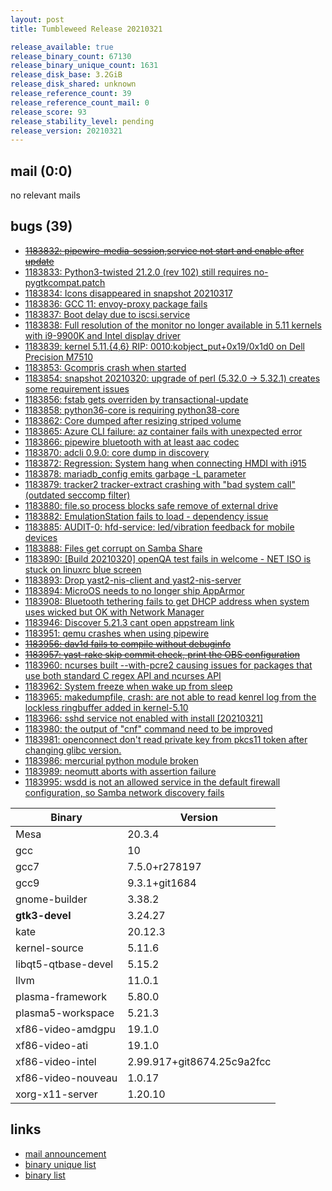```yaml
---
layout: post
title: Tumbleweed Release 20210321

release_available: true
release_binary_count: 67130
release_binary_unique_count: 1631
release_disk_base: 3.2GiB
release_disk_shared: unknown
release_reference_count: 39
release_reference_count_mail: 0
release_score: 93
release_stability_level: pending
release_version: 20210321
---
```


## mail (0:0)

no relevant mails

## bugs (39)

<!--more-->

- ~~[1183832: pipewire-media-session,service not start and enable after update](https://bugzilla.opensuse.org/show_bug.cgi?id=1183832)~~
- [1183833: Python3-twisted 21.2.0 (rev 102) still requires no-pygtkcompat.patch](https://bugzilla.opensuse.org/show_bug.cgi?id=1183833)
- [1183834: Icons disappeared in snapshot 20210317](https://bugzilla.opensuse.org/show_bug.cgi?id=1183834)
- [1183836: GCC 11: envoy-proxy package fails](https://bugzilla.opensuse.org/show_bug.cgi?id=1183836)
- [1183837: Boot delay due to iscsi.service](https://bugzilla.opensuse.org/show_bug.cgi?id=1183837)
- [1183838: Full resolution of the monitor no longer available in 5.11 kernels with i9-9900K and Intel display driver](https://bugzilla.opensuse.org/show_bug.cgi?id=1183838)
- [1183839: kernel 5.11.{4,6} RIP: 0010:kobject_put+0x19/0x1d0 on Dell Precision M7510](https://bugzilla.opensuse.org/show_bug.cgi?id=1183839)
- [1183853: Gcompris crash when started](https://bugzilla.opensuse.org/show_bug.cgi?id=1183853)
- [1183854: snapshot 20210320: upgrade of perl (5.32.0 -> 5.32.1) creates some requirement issues](https://bugzilla.opensuse.org/show_bug.cgi?id=1183854)
- [1183856: fstab gets overriden by transactional-update](https://bugzilla.opensuse.org/show_bug.cgi?id=1183856)
- [1183858: python36-core is requiring python38-core](https://bugzilla.opensuse.org/show_bug.cgi?id=1183858)
- [1183862: Core dumped after resizing striped volume](https://bugzilla.opensuse.org/show_bug.cgi?id=1183862)
- [1183865: Azure CLI failure: az container fails with unexpected error](https://bugzilla.opensuse.org/show_bug.cgi?id=1183865)
- [1183866: pipewire bluetooth with at least aac codec](https://bugzilla.opensuse.org/show_bug.cgi?id=1183866)
- [1183870: adcli 0.9.0: core dump in discovery](https://bugzilla.opensuse.org/show_bug.cgi?id=1183870)
- [1183872: Regression: System hang when connecting HMDI with i915](https://bugzilla.opensuse.org/show_bug.cgi?id=1183872)
- [1183878: mariadb_config emits garbage -L parameter](https://bugzilla.opensuse.org/show_bug.cgi?id=1183878)
- [1183879: tracker2 tracker-extract crashing with "bad system call" (outdated seccomp filter)](https://bugzilla.opensuse.org/show_bug.cgi?id=1183879)
- [1183880: file.so process blocks safe remove of external drive](https://bugzilla.opensuse.org/show_bug.cgi?id=1183880)
- [1183882: EmulationStation fails to load - dependency issue](https://bugzilla.opensuse.org/show_bug.cgi?id=1183882)
- [1183885: AUDIT-0: hfd-service: led/vibration feedback for mobile devices](https://bugzilla.opensuse.org/show_bug.cgi?id=1183885)
- [1183888: Files get corrupt on Samba Share](https://bugzilla.opensuse.org/show_bug.cgi?id=1183888)
- [1183890: \[Build 20210320\] openQA test fails in welcome - NET ISO is stuck on linuxrc blue screen](https://bugzilla.opensuse.org/show_bug.cgi?id=1183890)
- [1183893: Drop yast2-nis-client and yast2-nis-server](https://bugzilla.opensuse.org/show_bug.cgi?id=1183893)
- [1183894: MicroOS needs to no longer ship AppArmor](https://bugzilla.opensuse.org/show_bug.cgi?id=1183894)
- [1183908: Bluetooth tethering fails to get DHCP address when system uses wicked but OK with Network Manager](https://bugzilla.opensuse.org/show_bug.cgi?id=1183908)
- [1183946: Discover 5.21.3 cant open appstream link](https://bugzilla.opensuse.org/show_bug.cgi?id=1183946)
- [1183951: qemu crashes when using pipewire](https://bugzilla.opensuse.org/show_bug.cgi?id=1183951)
- ~~[1183956: dav1d fails to compile without debuginfo](https://bugzilla.opensuse.org/show_bug.cgi?id=1183956)~~
- ~~[1183957: yast-rake skip commit check, print the OBS configuration](https://bugzilla.opensuse.org/show_bug.cgi?id=1183957)~~
- [1183960: ncurses built --with-pcre2 causing issues for packages that use both standard C regex API and ncurses API](https://bugzilla.opensuse.org/show_bug.cgi?id=1183960)
- [1183962: System freeze when wake up from sleep](https://bugzilla.opensuse.org/show_bug.cgi?id=1183962)
- [1183965: makedumpfile, crash: are not able to read kenrel log from the lockless ringbuffer added in kernel-5.10](https://bugzilla.opensuse.org/show_bug.cgi?id=1183965)
- [1183966: sshd service not enabled with install \[20210321\]](https://bugzilla.opensuse.org/show_bug.cgi?id=1183966)
- [1183980: the output of "cnf" command need to be improved](https://bugzilla.opensuse.org/show_bug.cgi?id=1183980)
- [1183981: openconnect don't read private key from pkcs11 token after changing glibc version.](https://bugzilla.opensuse.org/show_bug.cgi?id=1183981)
- [1183986: mercurial python module broken](https://bugzilla.opensuse.org/show_bug.cgi?id=1183986)
- [1183989: neomutt aborts with assertion failure](https://bugzilla.opensuse.org/show_bug.cgi?id=1183989)
- [1183995: wsdd is not an allowed service in the default firewall configuration, so Samba network discovery fails](https://bugzilla.opensuse.org/show_bug.cgi?id=1183995)

Binary | Version
--- | ---
Mesa | 20.3.4
gcc | 10
gcc7 | 7.5.0+r278197
gcc9 | 9.3.1+git1684
gnome-builder | 3.38.2
**gtk3-devel** | 3.24.27
kate | 20.12.3
kernel-source | 5.11.6
libqt5-qtbase-devel | 5.15.2
llvm | 11.0.1
plasma-framework | 5.80.0
plasma5-workspace | 5.21.3
xf86-video-amdgpu | 19.1.0
xf86-video-ati | 19.1.0
xf86-video-intel | 2.99.917+git8674.25c9a2fcc
xf86-video-nouveau | 1.0.17
xorg-x11-server | 1.20.10

## links

- [mail announcement](https://github.com/boombatower/tumbleweed-review/issues/10)
- [binary unique list](http://download.opensuse.org/history/20210321/rpm.unique.list)
- [binary list](http://download.opensuse.org/history/20210321/rpm.list)
